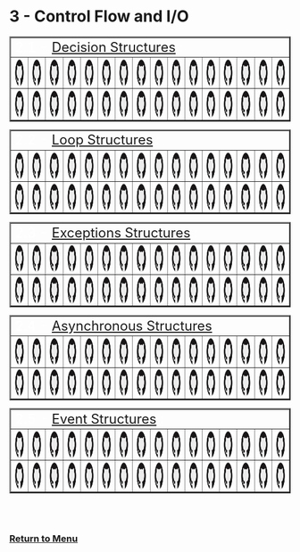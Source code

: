 
# 3 - Control Flow and I/O

<table id="id-21" border="2" align="center">
    <tr>
        <td colspan="16" align="left"><font size="5" color="FFFFFF">2.1 - <a href="Languages/1_CODE/0_Start/0_2_Comments">Decision Structures</a> :</font></td>
    </tr>
    <tr>
        <td align="center">
            <a ref="Languages/1_CODE/0_Start/0_2_Comments/Comments.rb" title="Ruby">
                <img align="center" height="50" rc="Arquives/img/svg/devicon/ruby-original.svg" src="Arquives/img/svg/devicon/github-original.svg"/>
            </a>
        </td>
        <td align="center">
            <a ref="Languages/1_CODE/0_Start/0_2_Comments/Comments.js" title="JavaScript">
                <img align="center" height="50" rc="Arquives/img/svg/devicon/javascript-original.svg" src="Arquives/img/svg/devicon/github-original.svg"/>
            </a>
        </td>
        <td align="center">
            <a ref="Languages/1_CODE/0_Start/0_2_Comments/Comments.gd" title="GDscript">
                <img align="center" height="50" rc="Arquives/img/svg/devicon/godot-original.svg"  src="Arquives/img/svg/devicon/github-original.svg"/>
            </a>
        </td>
        <td align="center">
            <a ref="Languages/1_CODE/0_Start/0_2_Comments/Comments.ts" title="Typescript">
                <img align="center" height="50" rc="Arquives/img/svg/devicon/typescript-original.svg" src="Arquives/img/svg/devicon/github-original.svg"/>
            </a>
        </td>
        <td align="center">
            <a ref="Languages/1_CODE/0_Start/0_2_Comments/Comments.py" title="Python">
                <img align="center" height="50" rc="Arquives/img/svg/devicon/python-original.svg"  src="Arquives/img/svg/devicon/github-original.svg"/>
            </a>
        </td>
        <td align="center">
            <a ref="Languages/1_CODE/0_Start/0_2_Comments/Comments.lua" title="Lua">
                <img align="center" height="50" rc="Arquives/img/svg/devicon/lua-original-wordmark.svg"  src="Arquives/img/svg/devicon/github-original.svg"/>
            </a>
        </td>
        <td align="center">
            <a ref="Languages/1_CODE/0_Start/0_2_Comments/Comments.php" title="PHP">
                <img align="center" height="50" rc="Arquives/img/svg/devicon/php-original.svg"  src="Arquives/img/svg/devicon/github-original.svg"/>
            </a>
        </td>
        <td align="center">
            <a ref="Languages/1_CODE/0_Start/0_2_Comments/Comments.dart" title="Dart">
                <img align="center" height="50" rc="Arquives/img/svg/devicon/dart-original.svg"  src="Arquives/img/svg/devicon/github-original.svg"/>
            </a>
        </td>
        <td align="center">
            <a ref="Languages/1_CODE/0_Start/0_2_Comments/Comments.pl" title="Perl">
                <img align="center" height="50" rc="Arquives/img/svg/fontsGoogle/terminal_FILL0_wght400_GRAD0_opsz48.svg"  src="Arquives/img/svg/devicon/github-original.svg"/>
            </a>
        </td>
        <td align="center">
            <a ref="Languages/1_CODE/0_Start/0_2_Comments/Comments.asm" title="Assembly INTEL64">
                <img align="center" height="50" rc="Arquives/img/svg/fontsGoogle/terminal_FILL0_wght400_GRAD0_opsz48.svg"  src="Arquives/img/svg/devicon/github-original.svg"/>
            </a>
        </td>
        <td align="center">
            <a ref="Languages/1_CODE/0_Start/0_2_Comments/Comments.wat" title="WebAssembly">
                <img align="center" height="50" rc="Arquives/img/svg/fontsGoogle/terminal_FILL0_wght400_GRAD0_opsz48.svg"  src="Arquives/img/svg/devicon/github-original.svg"/>
            </a>
        </td>
        <td align="center">
            <a ref="Languages/1_CODE/0_Start/0_2_Comments/Comments.f90" title="Modern Fortran">
                <img align="center" height="50" rc="Arquives/img/svg/wikimedia/Fortran_logo.svg"  src="Arquives/img/svg/devicon/github-original.svg"/>
            </a>
        </td>
        <td align="center">
            <a ref="Languages/1_CODE/0_Start/0_2_Comments/Comments.c)" title="C lang">
                <img align="center" height="50" rc="Arquives/img/svg/devicon/c-original.svg"  src="Arquives/img/svg/devicon/github-original.svg"/>
            </a>
        </td>
        <td align="center">
            <a ref="Languages/1_CODE/0_Start/0_2_Comments/Comments.cpp" title="C++ lang">
                <img align="center" height="50" rc="Arquives/img/svg/devicon/cplusplus-original.svg"  src="Arquives/img/svg/devicon/github-original.svg"/>
            </a>
        </td>
        <td align="center">
            <a ref="Languages/1_CODE/0_Start/0_2_Comments/Comments.cs" title="C#">
                <img align="center" height="50" rc="Arquives/img/svg/devicon/csharp-original.svg"  src="Arquives/img/svg/devicon/github-original.svg"/>
            </a>
        </td>
        <td align="center">
            <a ref="Languages/1_CODE/0_Start/0_2_Comments/Comments.fs" title="F#">
                <img align="center" height="50" rc="Arquives/img/svg/devicon/fsharp-original.svg"  src="Arquives/img/svg/devicon/github-original.svg"/>
            </a>
        </td>
    </tr>
    <tr>
        <td align="center">
            <a ref="Languages/1_CODE/0_Start/0_2_Comments/Comments.d" title="D lang">
                <img align="center" height="50" eight="50%" idth="60" rc="Arquives/img/svg/wikimedia/D_Programming_Language_logo.svg"  src="Arquives/img/svg/devicon/github-original.svg"/>
            </a>
        </td>
        <td align="center">
            <a ref="Languages/1_CODE/0_Start/0_2_Comments/Comments.swift" title="Swift">
                <img align="center" height="50" rc="Arquives/img/svg/devicon/swift-original.svg"  src="Arquives/img/svg/devicon/github-original.svg"/>
            </a>
        </td>
        <td align="center">
            <a ref="Languages/1_CODE/0_Start/0_2_Comments/Comments.java" title="Java">
                <img align="center" height="50" rc="Arquives/img/svg/devicon/java-original.svg"  src="Arquives/img/svg/devicon/github-original.svg"/>
            </a>
        </td>
        <td align="center">
            <a ref="Languages/1_CODE/0_Start/0_2_Comments/Comments.rs" title="Rust">
                <img align="center" height="50" rc="Arquives/img/svg/devicon/rust-plain.svg"  src="Arquives/img/svg/devicon/github-original.svg"/>
            </a>
        </td>
        <td align="center">
            <a ref="Languages/1_CODE/0_Start/0_2_Comments/Comments.go" title="Go">
                <img align="center" height="50" rc="Arquives/img/svg/devicon/go-original.svg"  src="Arquives/img/svg/devicon/github-original.svg"/>
            </a>
        </td>
        <td align="center">
            <a ref="Languages/1_CODE/0_Start/0_2_Comments/Comments.hs" title="Haskell">
                <img align="center" height="50" rc="Arquives/img/svg/devicon/haskell-original.svg"  src="Arquives/img/svg/devicon/github-original.svg"/>
            </a>
        </td>
        <td align="center">
            <a ref="Languages/1_CODE/0_Start/0_2_Comments/Comments.ml" title="OCaml">
                <img align="center" height="50" rc="Arquives/img/svg/devicon/ocaml-original.svg"  src="Arquives/img/svg/devicon/github-original.svg"/>
            </a>
        </td>
        <td align="center">
            <a ref="Languages/1_CODE/0_Start/0_2_Comments/Comments.scala" title="Scala">
                <img align="center" height="50" rc="Arquives/img/svg/devicon/scala-original.svg"  src="Arquives/img/svg/devicon/github-original.svg"/>
            </a>
        </td>
        <td align="center">
            <a ref="Languages/1_CODE/0_Start/0_2_Comments/Comments.kt" title="Kotlin">
                <img align="center" height="50" rc="Arquives/img/svg/devicon/kotlin-original.svg"  src="Arquives/img/svg/devicon/github-original.svg"/>
            </a>
        </td>
        <td align="center">
            <a ref="Languages/1_CODE/0_Start/0_2_Comments/Comments.jl" title="Julia">
                <img align="center" height="50" rc="Arquives/img/svg/devicon/julia-original.svg"  src="Arquives/img/svg/devicon/github-original.svg"/>
            </a>
        </td>
        <td align="center">
            <a ref="Languages/1_CODE/0_Start/0_2_Comments/Comments.ex" title="Elixir">
                <img align="center" height="50" rc="Arquives/img/svg/devicon/elixir-original.svg"  src="Arquives/img/svg/devicon/github-original.svg"/>
            </a>
        </td>
        <td align="center">
            <a ref="Languages/1_CODE/0_Start/0_2_Comments/Comments.clj" title="Clojure">
                <img align="center" height="50" rc="Arquives/img/svg/devicon/clojure-original.svg"  src="Arquives/img/svg/devicon/github-original.svg"/>
            </a>
        </td>
        <td align="center">
            <a ref="Languages/1_CODE/0_Start/0_2_Comments/Comments.erl" title="Erlang">
                <img align="center" height="50" rc="Arquives/img/svg/devicon/erlang-original.svg"  src="Arquives/img/svg/devicon/github-original.svg"/>
            </a>
        </td>
        <td align="center">
            <a ref="Languages/1_CODE/0_Start/0_2_Comments/Comments.cr" title="Crystal">
                <img align="center" height="50" rc="Arquives/img/svg/devicon/crystal-original.svg"  src="Arquives/img/svg/devicon/github-original.svg"/>
            </a>
        </td>
        <td align="center">
            <a ref="Languages/1_CODE/0_Start/0_2_Comments/Comments.elm" title="Elm">
                <img align="center" height="50" rc="Arquives/img/svg/devicon/elm-original.svg"  src="Arquives/img/svg/devicon/github-original.svg"/>
            </a>
        </td>
        <td align="center">
            <a ref="Languages/1_CODE/0_Start/0_2_Comments/Comments.hx" title="Haxe">
                <img align="center" height="50" rc="Arquives/img/svg/devicon/haxe-original.svg"  src="Arquives/img/svg/devicon/github-original.svg"/>
            </a>
        </td>
    </tr>
</table>

<table id="id-22" border="2" align="center">
    <tr>
        <td colspan="16" align="left"><font size="5" color="FFFFFF">2.2 - <a href="Languages/1_CODE/0_Start/0_2_Comments">Loop Structures</a> :</font></td>
    </tr>
    <tr>
        <td align="center">
            <a ref="Languages/1_CODE/0_Start/0_2_Comments/Comments.rb" title="Ruby">
                <img align="center" height="50" rc="Arquives/img/svg/devicon/ruby-original.svg" src="Arquives/img/svg/devicon/github-original.svg"/>
            </a>
        </td>
        <td align="center">
            <a ref="Languages/1_CODE/0_Start/0_2_Comments/Comments.js" title="JavaScript">
                <img align="center" height="50" rc="Arquives/img/svg/devicon/javascript-original.svg" src="Arquives/img/svg/devicon/github-original.svg"/>
            </a>
        </td>
        <td align="center">
            <a ref="Languages/1_CODE/0_Start/0_2_Comments/Comments.gd" title="GDscript">
                <img align="center" height="50" rc="Arquives/img/svg/devicon/godot-original.svg"  src="Arquives/img/svg/devicon/github-original.svg"/>
            </a>
        </td>
        <td align="center">
            <a ref="Languages/1_CODE/0_Start/0_2_Comments/Comments.ts" title="Typescript">
                <img align="center" height="50" rc="Arquives/img/svg/devicon/typescript-original.svg" src="Arquives/img/svg/devicon/github-original.svg"/>
            </a>
        </td>
        <td align="center">
            <a ref="Languages/1_CODE/0_Start/0_2_Comments/Comments.py" title="Python">
                <img align="center" height="50" rc="Arquives/img/svg/devicon/python-original.svg"  src="Arquives/img/svg/devicon/github-original.svg"/>
            </a>
        </td>
        <td align="center">
            <a ref="Languages/1_CODE/0_Start/0_2_Comments/Comments.lua" title="Lua">
                <img align="center" height="50" rc="Arquives/img/svg/devicon/lua-original-wordmark.svg"  src="Arquives/img/svg/devicon/github-original.svg"/>
            </a>
        </td>
        <td align="center">
            <a ref="Languages/1_CODE/0_Start/0_2_Comments/Comments.php" title="PHP">
                <img align="center" height="50" rc="Arquives/img/svg/devicon/php-original.svg"  src="Arquives/img/svg/devicon/github-original.svg"/>
            </a>
        </td>
        <td align="center">
            <a ref="Languages/1_CODE/0_Start/0_2_Comments/Comments.dart" title="Dart">
                <img align="center" height="50" rc="Arquives/img/svg/devicon/dart-original.svg"  src="Arquives/img/svg/devicon/github-original.svg"/>
            </a>
        </td>
        <td align="center">
            <a ref="Languages/1_CODE/0_Start/0_2_Comments/Comments.pl" title="Perl">
                <img align="center" height="50" rc="Arquives/img/svg/fontsGoogle/terminal_FILL0_wght400_GRAD0_opsz48.svg"  src="Arquives/img/svg/devicon/github-original.svg"/>
            </a>
        </td>
        <td align="center">
            <a ref="Languages/1_CODE/0_Start/0_2_Comments/Comments.asm" title="Assembly INTEL64">
                <img align="center" height="50" rc="Arquives/img/svg/fontsGoogle/terminal_FILL0_wght400_GRAD0_opsz48.svg"  src="Arquives/img/svg/devicon/github-original.svg"/>
            </a>
        </td>
        <td align="center">
            <a ref="Languages/1_CODE/0_Start/0_2_Comments/Comments.wat" title="WebAssembly">
                <img align="center" height="50" rc="Arquives/img/svg/fontsGoogle/terminal_FILL0_wght400_GRAD0_opsz48.svg"  src="Arquives/img/svg/devicon/github-original.svg"/>
            </a>
        </td>
        <td align="center">
            <a ref="Languages/1_CODE/0_Start/0_2_Comments/Comments.f90" title="Modern Fortran">
                <img align="center" height="50" rc="Arquives/img/svg/wikimedia/Fortran_logo.svg"  src="Arquives/img/svg/devicon/github-original.svg"/>
            </a>
        </td>
        <td align="center">
            <a ref="Languages/1_CODE/0_Start/0_2_Comments/Comments.c)" title="C lang">
                <img align="center" height="50" rc="Arquives/img/svg/devicon/c-original.svg"  src="Arquives/img/svg/devicon/github-original.svg"/>
            </a>
        </td>
        <td align="center">
            <a ref="Languages/1_CODE/0_Start/0_2_Comments/Comments.cpp" title="C++ lang">
                <img align="center" height="50" rc="Arquives/img/svg/devicon/cplusplus-original.svg"  src="Arquives/img/svg/devicon/github-original.svg"/>
            </a>
        </td>
        <td align="center">
            <a ref="Languages/1_CODE/0_Start/0_2_Comments/Comments.cs" title="C#">
                <img align="center" height="50" rc="Arquives/img/svg/devicon/csharp-original.svg"  src="Arquives/img/svg/devicon/github-original.svg"/>
            </a>
        </td>
        <td align="center">
            <a ref="Languages/1_CODE/0_Start/0_2_Comments/Comments.fs" title="F#">
                <img align="center" height="50" rc="Arquives/img/svg/devicon/fsharp-original.svg"  src="Arquives/img/svg/devicon/github-original.svg"/>
            </a>
        </td>
    </tr>
    <tr>
        <td align="center">
            <a ref="Languages/1_CODE/0_Start/0_2_Comments/Comments.d" title="D lang">
                <img align="center" height="50" eight="50%" idth="60" rc="Arquives/img/svg/wikimedia/D_Programming_Language_logo.svg"  src="Arquives/img/svg/devicon/github-original.svg"/>
            </a>
        </td>
        <td align="center">
            <a ref="Languages/1_CODE/0_Start/0_2_Comments/Comments.swift" title="Swift">
                <img align="center" height="50" rc="Arquives/img/svg/devicon/swift-original.svg"  src="Arquives/img/svg/devicon/github-original.svg"/>
            </a>
        </td>
        <td align="center">
            <a ref="Languages/1_CODE/0_Start/0_2_Comments/Comments.java" title="Java">
                <img align="center" height="50" rc="Arquives/img/svg/devicon/java-original.svg"  src="Arquives/img/svg/devicon/github-original.svg"/>
            </a>
        </td>
        <td align="center">
            <a ref="Languages/1_CODE/0_Start/0_2_Comments/Comments.rs" title="Rust">
                <img align="center" height="50" rc="Arquives/img/svg/devicon/rust-plain.svg"  src="Arquives/img/svg/devicon/github-original.svg"/>
            </a>
        </td>
        <td align="center">
            <a ref="Languages/1_CODE/0_Start/0_2_Comments/Comments.go" title="Go">
                <img align="center" height="50" rc="Arquives/img/svg/devicon/go-original.svg"  src="Arquives/img/svg/devicon/github-original.svg"/>
            </a>
        </td>
        <td align="center">
            <a ref="Languages/1_CODE/0_Start/0_2_Comments/Comments.hs" title="Haskell">
                <img align="center" height="50" rc="Arquives/img/svg/devicon/haskell-original.svg"  src="Arquives/img/svg/devicon/github-original.svg"/>
            </a>
        </td>
        <td align="center">
            <a ref="Languages/1_CODE/0_Start/0_2_Comments/Comments.ml" title="OCaml">
                <img align="center" height="50" rc="Arquives/img/svg/devicon/ocaml-original.svg"  src="Arquives/img/svg/devicon/github-original.svg"/>
            </a>
        </td>
        <td align="center">
            <a ref="Languages/1_CODE/0_Start/0_2_Comments/Comments.scala" title="Scala">
                <img align="center" height="50" rc="Arquives/img/svg/devicon/scala-original.svg"  src="Arquives/img/svg/devicon/github-original.svg"/>
            </a>
        </td>
        <td align="center">
            <a ref="Languages/1_CODE/0_Start/0_2_Comments/Comments.kt" title="Kotlin">
                <img align="center" height="50" rc="Arquives/img/svg/devicon/kotlin-original.svg"  src="Arquives/img/svg/devicon/github-original.svg"/>
            </a>
        </td>
        <td align="center">
            <a ref="Languages/1_CODE/0_Start/0_2_Comments/Comments.jl" title="Julia">
                <img align="center" height="50" rc="Arquives/img/svg/devicon/julia-original.svg"  src="Arquives/img/svg/devicon/github-original.svg"/>
            </a>
        </td>
        <td align="center">
            <a ref="Languages/1_CODE/0_Start/0_2_Comments/Comments.ex" title="Elixir">
                <img align="center" height="50" rc="Arquives/img/svg/devicon/elixir-original.svg"  src="Arquives/img/svg/devicon/github-original.svg"/>
            </a>
        </td>
        <td align="center">
            <a ref="Languages/1_CODE/0_Start/0_2_Comments/Comments.clj" title="Clojure">
                <img align="center" height="50" rc="Arquives/img/svg/devicon/clojure-original.svg"  src="Arquives/img/svg/devicon/github-original.svg"/>
            </a>
        </td>
        <td align="center">
            <a ref="Languages/1_CODE/0_Start/0_2_Comments/Comments.erl" title="Erlang">
                <img align="center" height="50" rc="Arquives/img/svg/devicon/erlang-original.svg"  src="Arquives/img/svg/devicon/github-original.svg"/>
            </a>
        </td>
        <td align="center">
            <a ref="Languages/1_CODE/0_Start/0_2_Comments/Comments.cr" title="Crystal">
                <img align="center" height="50" rc="Arquives/img/svg/devicon/crystal-original.svg"  src="Arquives/img/svg/devicon/github-original.svg"/>
            </a>
        </td>
        <td align="center">
            <a ref="Languages/1_CODE/0_Start/0_2_Comments/Comments.elm" title="Elm">
                <img align="center" height="50" rc="Arquives/img/svg/devicon/elm-original.svg"  src="Arquives/img/svg/devicon/github-original.svg"/>
            </a>
        </td>
        <td align="center">
            <a ref="Languages/1_CODE/0_Start/0_2_Comments/Comments.hx" title="Haxe">
                <img align="center" height="50" rc="Arquives/img/svg/devicon/haxe-original.svg"  src="Arquives/img/svg/devicon/github-original.svg"/>
            </a>
        </td>
    </tr>
</table>

<table id="id-23" border="2" align="center">
    <tr>
        <td colspan="16" align="left"><font size="5" color="FFFFFF">2.3 - <a href="Languages/1_CODE/0_Start/0_2_Comments">Exceptions Structures</a> :</font></td>
    </tr>
    <tr>
        <td align="center">
            <a ref="Languages/1_CODE/0_Start/0_2_Comments/Comments.rb" title="Ruby">
                <img align="center" height="50" rc="Arquives/img/svg/devicon/ruby-original.svg" src="Arquives/img/svg/devicon/github-original.svg"/>
            </a>
        </td>
        <td align="center">
            <a ref="Languages/1_CODE/0_Start/0_2_Comments/Comments.js" title="JavaScript">
                <img align="center" height="50" rc="Arquives/img/svg/devicon/javascript-original.svg" src="Arquives/img/svg/devicon/github-original.svg"/>
            </a>
        </td>
        <td align="center">
            <a ref="Languages/1_CODE/0_Start/0_2_Comments/Comments.gd" title="GDscript">
                <img align="center" height="50" rc="Arquives/img/svg/devicon/godot-original.svg"  src="Arquives/img/svg/devicon/github-original.svg"/>
            </a>
        </td>
        <td align="center">
            <a ref="Languages/1_CODE/0_Start/0_2_Comments/Comments.ts" title="Typescript">
                <img align="center" height="50" rc="Arquives/img/svg/devicon/typescript-original.svg" src="Arquives/img/svg/devicon/github-original.svg"/>
            </a>
        </td>
        <td align="center">
            <a ref="Languages/1_CODE/0_Start/0_2_Comments/Comments.py" title="Python">
                <img align="center" height="50" rc="Arquives/img/svg/devicon/python-original.svg"  src="Arquives/img/svg/devicon/github-original.svg"/>
            </a>
        </td>
        <td align="center">
            <a ref="Languages/1_CODE/0_Start/0_2_Comments/Comments.lua" title="Lua">
                <img align="center" height="50" rc="Arquives/img/svg/devicon/lua-original-wordmark.svg"  src="Arquives/img/svg/devicon/github-original.svg"/>
            </a>
        </td>
        <td align="center">
            <a ref="Languages/1_CODE/0_Start/0_2_Comments/Comments.php" title="PHP">
                <img align="center" height="50" rc="Arquives/img/svg/devicon/php-original.svg"  src="Arquives/img/svg/devicon/github-original.svg"/>
            </a>
        </td>
        <td align="center">
            <a ref="Languages/1_CODE/0_Start/0_2_Comments/Comments.dart" title="Dart">
                <img align="center" height="50" rc="Arquives/img/svg/devicon/dart-original.svg"  src="Arquives/img/svg/devicon/github-original.svg"/>
            </a>
        </td>
        <td align="center">
            <a ref="Languages/1_CODE/0_Start/0_2_Comments/Comments.pl" title="Perl">
                <img align="center" height="50" rc="Arquives/img/svg/fontsGoogle/terminal_FILL0_wght400_GRAD0_opsz48.svg"  src="Arquives/img/svg/devicon/github-original.svg"/>
            </a>
        </td>
        <td align="center">
            <a ref="Languages/1_CODE/0_Start/0_2_Comments/Comments.asm" title="Assembly INTEL64">
                <img align="center" height="50" rc="Arquives/img/svg/fontsGoogle/terminal_FILL0_wght400_GRAD0_opsz48.svg"  src="Arquives/img/svg/devicon/github-original.svg"/>
            </a>
        </td>
        <td align="center">
            <a ref="Languages/1_CODE/0_Start/0_2_Comments/Comments.wat" title="WebAssembly">
                <img align="center" height="50" rc="Arquives/img/svg/fontsGoogle/terminal_FILL0_wght400_GRAD0_opsz48.svg"  src="Arquives/img/svg/devicon/github-original.svg"/>
            </a>
        </td>
        <td align="center">
            <a ref="Languages/1_CODE/0_Start/0_2_Comments/Comments.f90" title="Modern Fortran">
                <img align="center" height="50" rc="Arquives/img/svg/wikimedia/Fortran_logo.svg"  src="Arquives/img/svg/devicon/github-original.svg"/>
            </a>
        </td>
        <td align="center">
            <a ref="Languages/1_CODE/0_Start/0_2_Comments/Comments.c)" title="C lang">
                <img align="center" height="50" rc="Arquives/img/svg/devicon/c-original.svg"  src="Arquives/img/svg/devicon/github-original.svg"/>
            </a>
        </td>
        <td align="center">
            <a ref="Languages/1_CODE/0_Start/0_2_Comments/Comments.cpp" title="C++ lang">
                <img align="center" height="50" rc="Arquives/img/svg/devicon/cplusplus-original.svg"  src="Arquives/img/svg/devicon/github-original.svg"/>
            </a>
        </td>
        <td align="center">
            <a ref="Languages/1_CODE/0_Start/0_2_Comments/Comments.cs" title="C#">
                <img align="center" height="50" rc="Arquives/img/svg/devicon/csharp-original.svg"  src="Arquives/img/svg/devicon/github-original.svg"/>
            </a>
        </td>
        <td align="center">
            <a ref="Languages/1_CODE/0_Start/0_2_Comments/Comments.fs" title="F#">
                <img align="center" height="50" rc="Arquives/img/svg/devicon/fsharp-original.svg"  src="Arquives/img/svg/devicon/github-original.svg"/>
            </a>
        </td>
    </tr>
    <tr>
        <td align="center">
            <a ref="Languages/1_CODE/0_Start/0_2_Comments/Comments.d" title="D lang">
                <img align="center" height="50" eight="50%" idth="60" rc="Arquives/img/svg/wikimedia/D_Programming_Language_logo.svg"  src="Arquives/img/svg/devicon/github-original.svg"/>
            </a>
        </td>
        <td align="center">
            <a ref="Languages/1_CODE/0_Start/0_2_Comments/Comments.swift" title="Swift">
                <img align="center" height="50" rc="Arquives/img/svg/devicon/swift-original.svg"  src="Arquives/img/svg/devicon/github-original.svg"/>
            </a>
        </td>
        <td align="center">
            <a ref="Languages/1_CODE/0_Start/0_2_Comments/Comments.java" title="Java">
                <img align="center" height="50" rc="Arquives/img/svg/devicon/java-original.svg"  src="Arquives/img/svg/devicon/github-original.svg"/>
            </a>
        </td>
        <td align="center">
            <a ref="Languages/1_CODE/0_Start/0_2_Comments/Comments.rs" title="Rust">
                <img align="center" height="50" rc="Arquives/img/svg/devicon/rust-plain.svg"  src="Arquives/img/svg/devicon/github-original.svg"/>
            </a>
        </td>
        <td align="center">
            <a ref="Languages/1_CODE/0_Start/0_2_Comments/Comments.go" title="Go">
                <img align="center" height="50" rc="Arquives/img/svg/devicon/go-original.svg"  src="Arquives/img/svg/devicon/github-original.svg"/>
            </a>
        </td>
        <td align="center">
            <a ref="Languages/1_CODE/0_Start/0_2_Comments/Comments.hs" title="Haskell">
                <img align="center" height="50" rc="Arquives/img/svg/devicon/haskell-original.svg"  src="Arquives/img/svg/devicon/github-original.svg"/>
            </a>
        </td>
        <td align="center">
            <a ref="Languages/1_CODE/0_Start/0_2_Comments/Comments.ml" title="OCaml">
                <img align="center" height="50" rc="Arquives/img/svg/devicon/ocaml-original.svg"  src="Arquives/img/svg/devicon/github-original.svg"/>
            </a>
        </td>
        <td align="center">
            <a ref="Languages/1_CODE/0_Start/0_2_Comments/Comments.scala" title="Scala">
                <img align="center" height="50" rc="Arquives/img/svg/devicon/scala-original.svg"  src="Arquives/img/svg/devicon/github-original.svg"/>
            </a>
        </td>
        <td align="center">
            <a ref="Languages/1_CODE/0_Start/0_2_Comments/Comments.kt" title="Kotlin">
                <img align="center" height="50" rc="Arquives/img/svg/devicon/kotlin-original.svg"  src="Arquives/img/svg/devicon/github-original.svg"/>
            </a>
        </td>
        <td align="center">
            <a ref="Languages/1_CODE/0_Start/0_2_Comments/Comments.jl" title="Julia">
                <img align="center" height="50" rc="Arquives/img/svg/devicon/julia-original.svg"  src="Arquives/img/svg/devicon/github-original.svg"/>
            </a>
        </td>
        <td align="center">
            <a ref="Languages/1_CODE/0_Start/0_2_Comments/Comments.ex" title="Elixir">
                <img align="center" height="50" rc="Arquives/img/svg/devicon/elixir-original.svg"  src="Arquives/img/svg/devicon/github-original.svg"/>
            </a>
        </td>
        <td align="center">
            <a ref="Languages/1_CODE/0_Start/0_2_Comments/Comments.clj" title="Clojure">
                <img align="center" height="50" rc="Arquives/img/svg/devicon/clojure-original.svg"  src="Arquives/img/svg/devicon/github-original.svg"/>
            </a>
        </td>
        <td align="center">
            <a ref="Languages/1_CODE/0_Start/0_2_Comments/Comments.erl" title="Erlang">
                <img align="center" height="50" rc="Arquives/img/svg/devicon/erlang-original.svg"  src="Arquives/img/svg/devicon/github-original.svg"/>
            </a>
        </td>
        <td align="center">
            <a ref="Languages/1_CODE/0_Start/0_2_Comments/Comments.cr" title="Crystal">
                <img align="center" height="50" rc="Arquives/img/svg/devicon/crystal-original.svg"  src="Arquives/img/svg/devicon/github-original.svg"/>
            </a>
        </td>
        <td align="center">
            <a ref="Languages/1_CODE/0_Start/0_2_Comments/Comments.elm" title="Elm">
                <img align="center" height="50" rc="Arquives/img/svg/devicon/elm-original.svg"  src="Arquives/img/svg/devicon/github-original.svg"/>
            </a>
        </td>
        <td align="center">
            <a ref="Languages/1_CODE/0_Start/0_2_Comments/Comments.hx" title="Haxe">
                <img align="center" height="50" rc="Arquives/img/svg/devicon/haxe-original.svg"  src="Arquives/img/svg/devicon/github-original.svg"/>
            </a>
        </td>
    </tr>
</table>

<table id="id-23" border="2" align="center">
    <tr>
        <td colspan="16" align="left"><font size="5" color="FFFFFF">2.4 - <a href="Languages/1_CODE/0_Start/0_2_Comments">Asynchronous Structures</a> :</font></td>
    </tr>
    <tr>
        <td align="center">
            <a ref="Languages/1_CODE/0_Start/0_2_Comments/Comments.rb" title="Ruby">
                <img align="center" height="50" rc="Arquives/img/svg/devicon/ruby-original.svg" src="Arquives/img/svg/devicon/github-original.svg"/>
            </a>
        </td>
        <td align="center">
            <a ref="Languages/1_CODE/0_Start/0_2_Comments/Comments.js" title="JavaScript">
                <img align="center" height="50" rc="Arquives/img/svg/devicon/javascript-original.svg" src="Arquives/img/svg/devicon/github-original.svg"/>
            </a>
        </td>
        <td align="center">
            <a ref="Languages/1_CODE/0_Start/0_2_Comments/Comments.gd" title="GDscript">
                <img align="center" height="50" rc="Arquives/img/svg/devicon/godot-original.svg"  src="Arquives/img/svg/devicon/github-original.svg"/>
            </a>
        </td>
        <td align="center">
            <a ref="Languages/1_CODE/0_Start/0_2_Comments/Comments.ts" title="Typescript">
                <img align="center" height="50" rc="Arquives/img/svg/devicon/typescript-original.svg" src="Arquives/img/svg/devicon/github-original.svg"/>
            </a>
        </td>
        <td align="center">
            <a ref="Languages/1_CODE/0_Start/0_2_Comments/Comments.py" title="Python">
                <img align="center" height="50" rc="Arquives/img/svg/devicon/python-original.svg"  src="Arquives/img/svg/devicon/github-original.svg"/>
            </a>
        </td>
        <td align="center">
            <a ref="Languages/1_CODE/0_Start/0_2_Comments/Comments.lua" title="Lua">
                <img align="center" height="50" rc="Arquives/img/svg/devicon/lua-original-wordmark.svg"  src="Arquives/img/svg/devicon/github-original.svg"/>
            </a>
        </td>
        <td align="center">
            <a ref="Languages/1_CODE/0_Start/0_2_Comments/Comments.php" title="PHP">
                <img align="center" height="50" rc="Arquives/img/svg/devicon/php-original.svg"  src="Arquives/img/svg/devicon/github-original.svg"/>
            </a>
        </td>
        <td align="center">
            <a ref="Languages/1_CODE/0_Start/0_2_Comments/Comments.dart" title="Dart">
                <img align="center" height="50" rc="Arquives/img/svg/devicon/dart-original.svg"  src="Arquives/img/svg/devicon/github-original.svg"/>
            </a>
        </td>
        <td align="center">
            <a ref="Languages/1_CODE/0_Start/0_2_Comments/Comments.pl" title="Perl">
                <img align="center" height="50" rc="Arquives/img/svg/fontsGoogle/terminal_FILL0_wght400_GRAD0_opsz48.svg"  src="Arquives/img/svg/devicon/github-original.svg"/>
            </a>
        </td>
        <td align="center">
            <a ref="Languages/1_CODE/0_Start/0_2_Comments/Comments.asm" title="Assembly INTEL64">
                <img align="center" height="50" rc="Arquives/img/svg/fontsGoogle/terminal_FILL0_wght400_GRAD0_opsz48.svg"  src="Arquives/img/svg/devicon/github-original.svg"/>
            </a>
        </td>
        <td align="center">
            <a ref="Languages/1_CODE/0_Start/0_2_Comments/Comments.wat" title="WebAssembly">
                <img align="center" height="50" rc="Arquives/img/svg/fontsGoogle/terminal_FILL0_wght400_GRAD0_opsz48.svg"  src="Arquives/img/svg/devicon/github-original.svg"/>
            </a>
        </td>
        <td align="center">
            <a ref="Languages/1_CODE/0_Start/0_2_Comments/Comments.f90" title="Modern Fortran">
                <img align="center" height="50" rc="Arquives/img/svg/wikimedia/Fortran_logo.svg"  src="Arquives/img/svg/devicon/github-original.svg"/>
            </a>
        </td>
        <td align="center">
            <a ref="Languages/1_CODE/0_Start/0_2_Comments/Comments.c)" title="C lang">
                <img align="center" height="50" rc="Arquives/img/svg/devicon/c-original.svg"  src="Arquives/img/svg/devicon/github-original.svg"/>
            </a>
        </td>
        <td align="center">
            <a ref="Languages/1_CODE/0_Start/0_2_Comments/Comments.cpp" title="C++ lang">
                <img align="center" height="50" rc="Arquives/img/svg/devicon/cplusplus-original.svg"  src="Arquives/img/svg/devicon/github-original.svg"/>
            </a>
        </td>
        <td align="center">
            <a ref="Languages/1_CODE/0_Start/0_2_Comments/Comments.cs" title="C#">
                <img align="center" height="50" rc="Arquives/img/svg/devicon/csharp-original.svg"  src="Arquives/img/svg/devicon/github-original.svg"/>
            </a>
        </td>
        <td align="center">
            <a ref="Languages/1_CODE/0_Start/0_2_Comments/Comments.fs" title="F#">
                <img align="center" height="50" rc="Arquives/img/svg/devicon/fsharp-original.svg"  src="Arquives/img/svg/devicon/github-original.svg"/>
            </a>
        </td>
    </tr>
    <tr>
        <td align="center">
            <a ref="Languages/1_CODE/0_Start/0_2_Comments/Comments.d" title="D lang">
                <img align="center" height="50" eight="50%" idth="60" rc="Arquives/img/svg/wikimedia/D_Programming_Language_logo.svg"  src="Arquives/img/svg/devicon/github-original.svg"/>
            </a>
        </td>
        <td align="center">
            <a ref="Languages/1_CODE/0_Start/0_2_Comments/Comments.swift" title="Swift">
                <img align="center" height="50" rc="Arquives/img/svg/devicon/swift-original.svg"  src="Arquives/img/svg/devicon/github-original.svg"/>
            </a>
        </td>
        <td align="center">
            <a ref="Languages/1_CODE/0_Start/0_2_Comments/Comments.java" title="Java">
                <img align="center" height="50" rc="Arquives/img/svg/devicon/java-original.svg"  src="Arquives/img/svg/devicon/github-original.svg"/>
            </a>
        </td>
        <td align="center">
            <a ref="Languages/1_CODE/0_Start/0_2_Comments/Comments.rs" title="Rust">
                <img align="center" height="50" rc="Arquives/img/svg/devicon/rust-plain.svg"  src="Arquives/img/svg/devicon/github-original.svg"/>
            </a>
        </td>
        <td align="center">
            <a ref="Languages/1_CODE/0_Start/0_2_Comments/Comments.go" title="Go">
                <img align="center" height="50" rc="Arquives/img/svg/devicon/go-original.svg"  src="Arquives/img/svg/devicon/github-original.svg"/>
            </a>
        </td>
        <td align="center">
            <a ref="Languages/1_CODE/0_Start/0_2_Comments/Comments.hs" title="Haskell">
                <img align="center" height="50" rc="Arquives/img/svg/devicon/haskell-original.svg"  src="Arquives/img/svg/devicon/github-original.svg"/>
            </a>
        </td>
        <td align="center">
            <a ref="Languages/1_CODE/0_Start/0_2_Comments/Comments.ml" title="OCaml">
                <img align="center" height="50" rc="Arquives/img/svg/devicon/ocaml-original.svg"  src="Arquives/img/svg/devicon/github-original.svg"/>
            </a>
        </td>
        <td align="center">
            <a ref="Languages/1_CODE/0_Start/0_2_Comments/Comments.scala" title="Scala">
                <img align="center" height="50" rc="Arquives/img/svg/devicon/scala-original.svg"  src="Arquives/img/svg/devicon/github-original.svg"/>
            </a>
        </td>
        <td align="center">
            <a ref="Languages/1_CODE/0_Start/0_2_Comments/Comments.kt" title="Kotlin">
                <img align="center" height="50" rc="Arquives/img/svg/devicon/kotlin-original.svg"  src="Arquives/img/svg/devicon/github-original.svg"/>
            </a>
        </td>
        <td align="center">
            <a ref="Languages/1_CODE/0_Start/0_2_Comments/Comments.jl" title="Julia">
                <img align="center" height="50" rc="Arquives/img/svg/devicon/julia-original.svg"  src="Arquives/img/svg/devicon/github-original.svg"/>
            </a>
        </td>
        <td align="center">
            <a ref="Languages/1_CODE/0_Start/0_2_Comments/Comments.ex" title="Elixir">
                <img align="center" height="50" rc="Arquives/img/svg/devicon/elixir-original.svg"  src="Arquives/img/svg/devicon/github-original.svg"/>
            </a>
        </td>
        <td align="center">
            <a ref="Languages/1_CODE/0_Start/0_2_Comments/Comments.clj" title="Clojure">
                <img align="center" height="50" rc="Arquives/img/svg/devicon/clojure-original.svg"  src="Arquives/img/svg/devicon/github-original.svg"/>
            </a>
        </td>
        <td align="center">
            <a ref="Languages/1_CODE/0_Start/0_2_Comments/Comments.erl" title="Erlang">
                <img align="center" height="50" rc="Arquives/img/svg/devicon/erlang-original.svg"  src="Arquives/img/svg/devicon/github-original.svg"/>
            </a>
        </td>
        <td align="center">
            <a ref="Languages/1_CODE/0_Start/0_2_Comments/Comments.cr" title="Crystal">
                <img align="center" height="50" rc="Arquives/img/svg/devicon/crystal-original.svg"  src="Arquives/img/svg/devicon/github-original.svg"/>
            </a>
        </td>
        <td align="center">
            <a ref="Languages/1_CODE/0_Start/0_2_Comments/Comments.elm" title="Elm">
                <img align="center" height="50" rc="Arquives/img/svg/devicon/elm-original.svg"  src="Arquives/img/svg/devicon/github-original.svg"/>
            </a>
        </td>
        <td align="center">
            <a ref="Languages/1_CODE/0_Start/0_2_Comments/Comments.hx" title="Haxe">
                <img align="center" height="50" rc="Arquives/img/svg/devicon/haxe-original.svg"  src="Arquives/img/svg/devicon/github-original.svg"/>
            </a>
        </td>
    </tr>
</table>

<table id="id-23" border="2" align="center">
    <tr>
        <td colspan="16" align="left"><font size="5" color="FFFFFF">2.5 - <a href="Languages/1_CODE/0_Start/0_2_Comments">Event Structures</a> :</font></td>
    </tr>
    <tr>
        <td align="center">
            <a ref="Languages/1_CODE/0_Start/0_2_Comments/Comments.rb" title="Ruby">
                <img align="center" height="50" rc="Arquives/img/svg/devicon/ruby-original.svg" src="Arquives/img/svg/devicon/github-original.svg"/>
            </a>
        </td>
        <td align="center">
            <a ref="Languages/1_CODE/0_Start/0_2_Comments/Comments.js" title="JavaScript">
                <img align="center" height="50" rc="Arquives/img/svg/devicon/javascript-original.svg" src="Arquives/img/svg/devicon/github-original.svg"/>
            </a>
        </td>
        <td align="center">
            <a ref="Languages/1_CODE/0_Start/0_2_Comments/Comments.gd" title="GDscript">
                <img align="center" height="50" rc="Arquives/img/svg/devicon/godot-original.svg"  src="Arquives/img/svg/devicon/github-original.svg"/>
            </a>
        </td>
        <td align="center">
            <a ref="Languages/1_CODE/0_Start/0_2_Comments/Comments.ts" title="Typescript">
                <img align="center" height="50" rc="Arquives/img/svg/devicon/typescript-original.svg" src="Arquives/img/svg/devicon/github-original.svg"/>
            </a>
        </td>
        <td align="center">
            <a ref="Languages/1_CODE/0_Start/0_2_Comments/Comments.py" title="Python">
                <img align="center" height="50" rc="Arquives/img/svg/devicon/python-original.svg"  src="Arquives/img/svg/devicon/github-original.svg"/>
            </a>
        </td>
        <td align="center">
            <a ref="Languages/1_CODE/0_Start/0_2_Comments/Comments.lua" title="Lua">
                <img align="center" height="50" rc="Arquives/img/svg/devicon/lua-original-wordmark.svg"  src="Arquives/img/svg/devicon/github-original.svg"/>
            </a>
        </td>
        <td align="center">
            <a ref="Languages/1_CODE/0_Start/0_2_Comments/Comments.php" title="PHP">
                <img align="center" height="50" rc="Arquives/img/svg/devicon/php-original.svg"  src="Arquives/img/svg/devicon/github-original.svg"/>
            </a>
        </td>
        <td align="center">
            <a ref="Languages/1_CODE/0_Start/0_2_Comments/Comments.dart" title="Dart">
                <img align="center" height="50" rc="Arquives/img/svg/devicon/dart-original.svg"  src="Arquives/img/svg/devicon/github-original.svg"/>
            </a>
        </td>
        <td align="center">
            <a ref="Languages/1_CODE/0_Start/0_2_Comments/Comments.pl" title="Perl">
                <img align="center" height="50" rc="Arquives/img/svg/fontsGoogle/terminal_FILL0_wght400_GRAD0_opsz48.svg"  src="Arquives/img/svg/devicon/github-original.svg"/>
            </a>
        </td>
        <td align="center">
            <a ref="Languages/1_CODE/0_Start/0_2_Comments/Comments.asm" title="Assembly INTEL64">
                <img align="center" height="50" rc="Arquives/img/svg/fontsGoogle/terminal_FILL0_wght400_GRAD0_opsz48.svg"  src="Arquives/img/svg/devicon/github-original.svg"/>
            </a>
        </td>
        <td align="center">
            <a ref="Languages/1_CODE/0_Start/0_2_Comments/Comments.wat" title="WebAssembly">
                <img align="center" height="50" rc="Arquives/img/svg/fontsGoogle/terminal_FILL0_wght400_GRAD0_opsz48.svg"  src="Arquives/img/svg/devicon/github-original.svg"/>
            </a>
        </td>
        <td align="center">
            <a ref="Languages/1_CODE/0_Start/0_2_Comments/Comments.f90" title="Modern Fortran">
                <img align="center" height="50" rc="Arquives/img/svg/wikimedia/Fortran_logo.svg"  src="Arquives/img/svg/devicon/github-original.svg"/>
            </a>
        </td>
        <td align="center">
            <a ref="Languages/1_CODE/0_Start/0_2_Comments/Comments.c)" title="C lang">
                <img align="center" height="50" rc="Arquives/img/svg/devicon/c-original.svg"  src="Arquives/img/svg/devicon/github-original.svg"/>
            </a>
        </td>
        <td align="center">
            <a ref="Languages/1_CODE/0_Start/0_2_Comments/Comments.cpp" title="C++ lang">
                <img align="center" height="50" rc="Arquives/img/svg/devicon/cplusplus-original.svg"  src="Arquives/img/svg/devicon/github-original.svg"/>
            </a>
        </td>
        <td align="center">
            <a ref="Languages/1_CODE/0_Start/0_2_Comments/Comments.cs" title="C#">
                <img align="center" height="50" rc="Arquives/img/svg/devicon/csharp-original.svg"  src="Arquives/img/svg/devicon/github-original.svg"/>
            </a>
        </td>
        <td align="center">
            <a ref="Languages/1_CODE/0_Start/0_2_Comments/Comments.fs" title="F#">
                <img align="center" height="50" rc="Arquives/img/svg/devicon/fsharp-original.svg"  src="Arquives/img/svg/devicon/github-original.svg"/>
            </a>
        </td>
    </tr>
    <tr>
        <td align="center">
            <a ref="Languages/1_CODE/0_Start/0_2_Comments/Comments.d" title="D lang">
                <img align="center" height="50" eight="50%" idth="60" rc="Arquives/img/svg/wikimedia/D_Programming_Language_logo.svg"  src="Arquives/img/svg/devicon/github-original.svg"/>
            </a>
        </td>
        <td align="center">
            <a ref="Languages/1_CODE/0_Start/0_2_Comments/Comments.swift" title="Swift">
                <img align="center" height="50" rc="Arquives/img/svg/devicon/swift-original.svg"  src="Arquives/img/svg/devicon/github-original.svg"/>
            </a>
        </td>
        <td align="center">
            <a ref="Languages/1_CODE/0_Start/0_2_Comments/Comments.java" title="Java">
                <img align="center" height="50" rc="Arquives/img/svg/devicon/java-original.svg"  src="Arquives/img/svg/devicon/github-original.svg"/>
            </a>
        </td>
        <td align="center">
            <a ref="Languages/1_CODE/0_Start/0_2_Comments/Comments.rs" title="Rust">
                <img align="center" height="50" rc="Arquives/img/svg/devicon/rust-plain.svg"  src="Arquives/img/svg/devicon/github-original.svg"/>
            </a>
        </td>
        <td align="center">
            <a ref="Languages/1_CODE/0_Start/0_2_Comments/Comments.go" title="Go">
                <img align="center" height="50" rc="Arquives/img/svg/devicon/go-original.svg"  src="Arquives/img/svg/devicon/github-original.svg"/>
            </a>
        </td>
        <td align="center">
            <a ref="Languages/1_CODE/0_Start/0_2_Comments/Comments.hs" title="Haskell">
                <img align="center" height="50" rc="Arquives/img/svg/devicon/haskell-original.svg"  src="Arquives/img/svg/devicon/github-original.svg"/>
            </a>
        </td>
        <td align="center">
            <a ref="Languages/1_CODE/0_Start/0_2_Comments/Comments.ml" title="OCaml">
                <img align="center" height="50" rc="Arquives/img/svg/devicon/ocaml-original.svg"  src="Arquives/img/svg/devicon/github-original.svg"/>
            </a>
        </td>
        <td align="center">
            <a ref="Languages/1_CODE/0_Start/0_2_Comments/Comments.scala" title="Scala">
                <img align="center" height="50" rc="Arquives/img/svg/devicon/scala-original.svg"  src="Arquives/img/svg/devicon/github-original.svg"/>
            </a>
        </td>
        <td align="center">
            <a ref="Languages/1_CODE/0_Start/0_2_Comments/Comments.kt" title="Kotlin">
                <img align="center" height="50" rc="Arquives/img/svg/devicon/kotlin-original.svg"  src="Arquives/img/svg/devicon/github-original.svg"/>
            </a>
        </td>
        <td align="center">
            <a ref="Languages/1_CODE/0_Start/0_2_Comments/Comments.jl" title="Julia">
                <img align="center" height="50" rc="Arquives/img/svg/devicon/julia-original.svg"  src="Arquives/img/svg/devicon/github-original.svg"/>
            </a>
        </td>
        <td align="center">
            <a ref="Languages/1_CODE/0_Start/0_2_Comments/Comments.ex" title="Elixir">
                <img align="center" height="50" rc="Arquives/img/svg/devicon/elixir-original.svg"  src="Arquives/img/svg/devicon/github-original.svg"/>
            </a>
        </td>
        <td align="center">
            <a ref="Languages/1_CODE/0_Start/0_2_Comments/Comments.clj" title="Clojure">
                <img align="center" height="50" rc="Arquives/img/svg/devicon/clojure-original.svg"  src="Arquives/img/svg/devicon/github-original.svg"/>
            </a>
        </td>
        <td align="center">
            <a ref="Languages/1_CODE/0_Start/0_2_Comments/Comments.erl" title="Erlang">
                <img align="center" height="50" rc="Arquives/img/svg/devicon/erlang-original.svg"  src="Arquives/img/svg/devicon/github-original.svg"/>
            </a>
        </td>
        <td align="center">
            <a ref="Languages/1_CODE/0_Start/0_2_Comments/Comments.cr" title="Crystal">
                <img align="center" height="50" rc="Arquives/img/svg/devicon/crystal-original.svg"  src="Arquives/img/svg/devicon/github-original.svg"/>
            </a>
        </td>
        <td align="center">
            <a ref="Languages/1_CODE/0_Start/0_2_Comments/Comments.elm" title="Elm">
                <img align="center" height="50" rc="Arquives/img/svg/devicon/elm-original.svg"  src="Arquives/img/svg/devicon/github-original.svg"/>
            </a>
        </td>
        <td align="center">
            <a ref="Languages/1_CODE/0_Start/0_2_Comments/Comments.hx" title="Haxe">
                <img align="center" height="50" rc="Arquives/img/svg/devicon/haxe-original.svg"  src="Arquives/img/svg/devicon/github-original.svg"/>
            </a>
        </td>
    </tr>
</table>

<br><br>

### [Return to Menu](../../README.md)